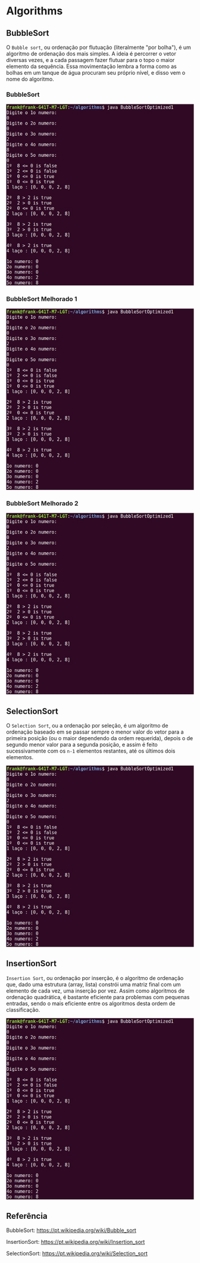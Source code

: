 # Algorithms

## BubbleSort

O `Bubble sort`, ou ordenação por flutuação (literalmente "por bolha"), é um algoritmo de ordenação dos mais simples. A ideia é percorrer o vetor diversas vezes, e a cada passagem fazer flutuar para o topo o maior elemento da sequência. Essa movimentação lembra a forma como as bolhas em um tanque de água procuram seu próprio nível, e disso vem o nome do algoritmo.

### BubbleSort
![BubbleSort](https://github.com/franknfjr/algorithms/blob/master/BubbleSort1.jpeg)
### BubbleSort Melhorado 1
![BubbleSort](https://github.com/franknfjr/algorithms/blob/master/BubbleSort1.jpeg)
### BubbleSort Melhorado 2
![BubbleSort](https://github.com/franknfjr/algorithms/blob/master/BubbleSort1.jpeg)
## SelectionSort

O `Selection Sort`, ou a ordenação por seleção, é um algoritmo de ordenação baseado em se passar sempre o menor valor do vetor para a primeira posição (ou o maior dependendo da ordem requerida), depois o de segundo menor valor para a segunda posição, e assim é feito sucessivamente com os `n-1` elementos restantes, até os últimos dois elementos.

![BubbleSort](https://github.com/franknfjr/algorithms/blob/master/BubbleSort1.jpeg)
## InsertionSort

`Insertion Sort`, ou ordenação por inserção, é o algoritmo de ordenação que, dado uma estrutura (array, lista) constrói uma matriz final com um elemento de cada vez, uma inserção por vez. Assim como algoritmos de ordenação quadrática, é bastante eficiente para problemas com pequenas entradas, sendo o mais eficiente entre os algoritmos desta ordem de classificação.

![BubbleSort](https://github.com/franknfjr/algorithms/blob/master/BubbleSort1.jpeg)
## Referência

BubbleSort: 
https://pt.wikipedia.org/wiki/Bubble_sort

InsertionSort:
https://pt.wikipedia.org/wiki/Insertion_sort

SelectionSort: 
https://pt.wikipedia.org/wiki/Selection_sort

